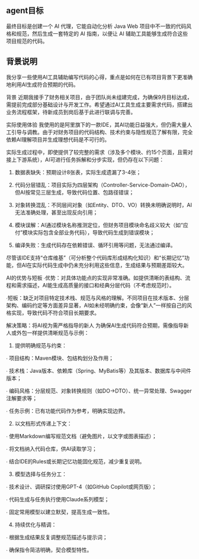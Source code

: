 ## agent目标

最终目标是创建一个 AI 代理，它能自动化分析 Java Web 项目中不一致的代码风格和规范，然后生成一套特定的 AI 指南，以便让 AI 辅助工具能够生成符合这些项目规范的代码。

## 背景说明

我分享一些使用AI工具辅助编写代码的心得，重点是如何在已有项目背景下更准确地利用AI生成符合预期的代码。

背景
近期我接手了财务相关项目，由于团队尚未组建完成，为确保9月目标达成，需提前完成部分基础设计与开发工作。希望通过AI工具生成主要需求代码，搭建出业务流程框架，待新成员到岗后基于此进行联调与完善。

实际使用体验
我使用的是阿里旗下的一款IDE，其AI功能日益强大，但仍需大量人工引导与调教。由于对财务项目的代码结构、技术约束与隐性规范了解有限，完全依赖AI理解项目并生成理想代码是不可行的。

实际生成过程中，即使提供了较完整的需求（涉及多个模块、约15个页面，且需对接上下游系统），AI可进行任务拆解和分步实现，但仍存在以下问题：

1.  ​​数据表缺失​​：预期设计8张表，实际生成遗漏了3-4张；

2.  ​​代码分层错乱​​：项目实际为四层架构（Controller-Service-Domain-DAO），但AI按常见三层生成，导致代码位置、包路径错误；

3.  ​​对象转换混乱​​：不同层间对象（如Entity、DTO、VO）转换未明确说明时，AI无法准确处理，甚至出现反向引用；

4.  ​​模块误解​​：AI通过模块名称推测定位，但财务项目模块命名歧义较大（如“应付”模块实际包含全部业务代码），导致代码生成到错误模块；

5.  ​​编译失败​​：生成代码存在依赖错误、循环引用等问题，无法通过编译。

尽管该IDE支持“仓库维基”（可分析整个代码库形成结构化知识）和“长期记忆”功能，但AI在实际代码生成中仍未充分利用这些信息，生成结果与预期差距较大。

AI的优势与短板
∙
​​优势​​：对具体功能点的实现非常准确。如提供清晰的表结构、流程和需求描述，AI能生成高质量的接口和经典分层代码（不考虑规范时）。

∙
​​短板​​：缺乏对项目特定技术栈、规范与风格的理解。不同项目在技术版本、分层架构、编码约定等方面差异显著，AI如未经明确约束，会像“新人”一样按自己的风格实现，导致代码不符合项目长期要求。

解决策略：将AI视为需严格指导的新人
为确保AI生成代码符合预期，需像指导新人或外包一样提供清晰规范与示例：

1.  ​​提供明确规范与约束​​：

∙
项目结构：Maven模块、包结构划分及作用；

∙
技术栈：Java版本、依赖库（Spring、MyBatis等）及其版本、数据库与中间件版本；

∙
编码风格：分层规范、对象转换规则（如DO→DTO）、统一异常处理、Swagger注解要求等；

∙
任务示例：已有功能代码作为参考，明确实现边界。

2.  ​​以文档形式传递上下文​​：

∙
使用Markdown编写规范文档（避免图片，以文字或图表描述）；

∙
将文档纳入代码仓库，供AI读取学习；

∙
结合IDE的Rules或长期记忆功能固化规范，减少重复说明。

3.  ​​模型选择与任务分工​​：

∙
技术设计、调研探讨使用GPT-4（如GitHub Copilot或网页版）；

∙
代码生成与任务执行使用Claude系列模型；

∙
固定常用模型以建立默契，提高生成一致性。

4.  ​​持续优化与精调​​：

∙
根据生成结果反复调整规范描述与提示词；

∙
确保指令简洁明确，契合模型特性。
